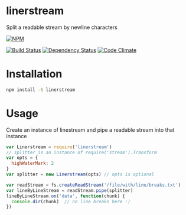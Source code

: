 # linerstream

Split a readable stream by newline characters

[![NPM](https://nodei.co/npm/linerstream.png)](https://nodei.co/npm/linerstream/)

[![Build Status](https://travis-ci.org/nisaacson/linerstream.png)](https://travis-ci.org/nisaacson/linerstream)
[![Dependency Status](https://david-dm.org/nisaacson/linerstream/status.png)](https://david-dm.org/nisaacson/linerstream)
[![Code Climate](https://codeclimate.com/github/nisaacson/linerstream.png)](https://codeclimate.com/github/nisaacson/linerstream)

# Installation
```bash
npm install -S linerstream
```

# Usage

Create an instance of linestream and pipe a readable stream into that instance

```javascript
var Linerstream = require('linerstream')
// splitter is an instance of require('stream').Transform
var opts = {
  highWaterMark: 2
}
var splitter = new Linerstream(opts) // opts is optional

var readStream = fs.createReadStream('/file/with/line/breaks.txt')
var lineByLineStream = readStream.pipe(splitter)
lineByLineStream.on('data', function(chunk) {
  console.dir(chunk)  // no line breaks here :)
})
```




